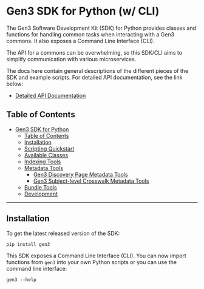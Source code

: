 # Gen3 SDK for Python (w/ CLI)

The Gen3 Software Development Kit (SDK) for Python provides classes and functions for handling common tasks when interacting with a Gen3 commons. It also exposes a Command Line Interface (CLI).

The API for a commons can be overwhelming, so this SDK/CLI aims
to simplify communication with various microservices.

The docs here contain general descriptions of the different pieces of the SDK and example scripts. For detailed API documentation, see the link below:

* [Detailed API Documentation](https://uc-cdis.github.io/gen3sdk-python/_build/html/index.html)


## Table of Contents

- [Gen3 SDK for Python](#gen3-sdk-for-python)
  - [Table of Contents](#table-of-contents)
  - [Installation](#installation)
  - [Scripting Quickstart](docs/tutorial/quickStart.md)
  - [Available Classes](docs/reference/sdkClasses.md)
  - [Indexing Tools](docs/howto/diirmIndexing.md)
  - [Metadata Tools](docs/howto/metadataTools.md)
    - [Gen3 Discovery Page Metadata Tools](docs/howto/discoveryMetadataTools.md)
    - [Gen3 Subject-level Crosswalk Metadata Tools](docs/howto/crosswalk.md)
  - [Bundle Tools](docs/howto/bundleTools.md)
  - [Development](docs/howto/devTest.md)

---

## Installation

To get the latest released version of the SDK:

`pip install gen3`

This SDK exposes a Command Line Interface (CLI). You can now import functions from `gen3` into your own Python scripts or you can use the command line interface:

`gen3 --help`
